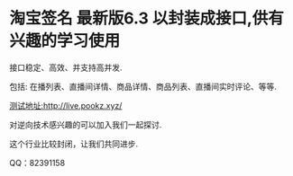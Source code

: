 # 淘宝签名  最新版6.3 以封装成接口,供有兴趣的学习使用

  接口稳定、高效、并支持高并发.
  
  包括: 在播列表、直播间详情、商品详情、商品列表、直播间实时评论、等等.
   
  [测试地址:](http://live.pookz.xyz/)http://live.pookz.xyz/
  
  对逆向技术感兴趣的可以加入我们一起探讨.
  
  这个行业比较封闭，让我们共同进步.
  
  QQ：82391158

